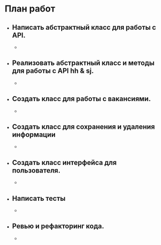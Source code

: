 # План работ
- Написать абстрактный класс для работы с API.
  -
    - 
- Реализовать абстрактный класс и методы для работы с API hh & sj.
  - 
    - 
- Создать класс для работы с вакансиями.
  - 
    - 
- Создать класс для сохранения и удаления информации
  - 
    - 
- Создать класс интерфейса для пользователя.
  -
    - 
- Написать тесты
  - 
    - 
- Ревью и рефакторинг кода.
  - 
    - 